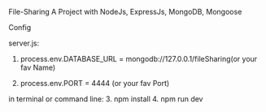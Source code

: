 File-Sharing
A Project with NodeJs, ExpressJs, MongoDB, Mongoose

Config

server.js:
1. process.env.DATABASE_URL = mongodb://127.0.0.1/fileSharing(or your fav Name)

2. process.env.PORT = 4444 (or your fav Port)

in terminal or command line:
3. npm install
4. npm run dev

